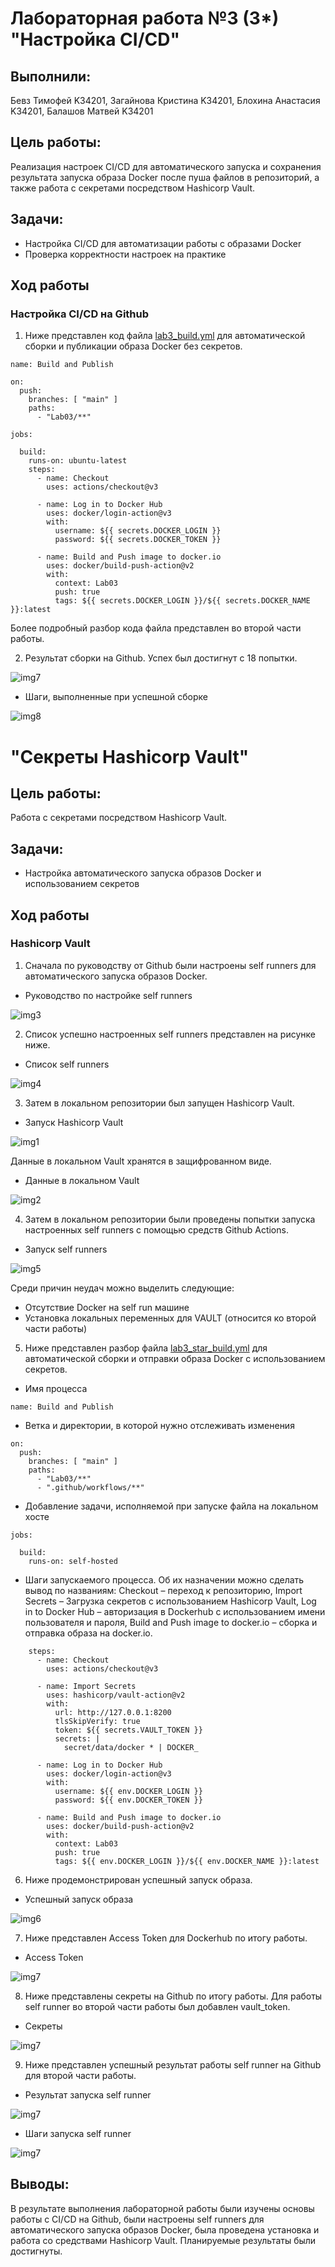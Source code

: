 # Лабораторная работа №3 (3*) "Настройка CI/CD"

## Выполнили: 
Бевз Тимофей K34201, Загайнова Кристина K34201, Блохина Анастасия K34201, Балашов Матвей K34201

## Цель работы:
Реализация настроек CI/CD для автоматического запуска и сохранения результата запуска образа Docker после пуша файлов в репозиторий, а также работа с секретами посредством Hashicorp Vault.

## Задачи:
* Настройка CI/CD для автоматизации работы с образами Docker
* Проверка корректности настроек на практике

## Ход работы

### Настройка CI/CD на Github

1.  Ниже представлен код файла [lab3_build.yml](https://github.com/T1vz/itmo_clouds/blob/main/.github/workflows/lab3_star_build.yml) для автоматической сборки и публикации образа Docker без секретов.

```
name: Build and Publish

on:
  push:
    branches: [ "main" ]
    paths:
      - "Lab03/**"

jobs:

  build:
    runs-on: ubuntu-latest
    steps:
      - name: Checkout
        uses: actions/checkout@v3

      - name: Log in to Docker Hub
        uses: docker/login-action@v3
        with:
          username: ${{ secrets.DOCKER_LOGIN }}
          password: ${{ secrets.DOCKER_TOKEN }}

      - name: Build and Push image to docker.io
        uses: docker/build-push-action@v2
        with:
          context: Lab03
          push: true
          tags: ${{ secrets.DOCKER_LOGIN }}/${{ secrets.DOCKER_NAME }}:latest
```

Более подробный разбор кода файла представлен во второй части работы.


2.  Результат сборки на Github. Успех был достигнут с 18 попытки.

![img7](./img/lab3_build1.jpg)

* Шаги, выполненные при успешной сборке

![img8](./img/lab3_build_steps.jpg)  

# "Секреты Hashicorp Vault"

## Цель работы:
Работа с секретами посредством Hashicorp Vault.

## Задачи:
* Настройка автоматического запуска образов Docker и использованием секретов

## Ход работы

### Hashicorp Vault

1.  Сначала по руководству от Github были настроены self runners для автоматического запуска образов Docker.

* Руководство по настройке self runners

![img3](./img/lab3_self_runner.jpg)

2. Список успешно настроенных self runners представлен на рисунке ниже.

* Список self runners

![img4](./img/lab3_runners.jpg)

3.  Затем в локальном репозитории был запущен Hashicorp Vault. 

* Запуск Hashicorp Vault

![img1](./img/lab3_vault.jpg)

Данные в локальном Vault хранятся в защифрованном виде.

* Данные в локальном Vault

![img2](./img/lab3_vault_check.jpg)

4. Затем в локальном репозитории были проведены попытки запуска настроенных self runners с помощью средств Github Actions.

* Запуск self runners

![img5](./img/lab3_gh_act.jpg)

Среди причин неудач можно выделить следующие:

* Отсутствие Docker на self run машине
* Установка локальных переменных для VAULT (относится ко второй части работы)

5. Ниже представлен разбор файла [lab3_star_build.yml](https://github.com/T1vz/itmo_clouds/blob/main/.github/workflows/lab3_star_build.yml) для автоматической сборки и отправки образа Docker с использованием секретов.

* Имя процесса

```
name: Build and Publish
```

* Ветка и директории, в которой нужно отслеживать изменения
```
on:
  push:
    branches: [ "main" ]
    paths:
      - "Lab03/**"
      - ".github/workflows/**"
```

* Добавление задачи, исполняемой при запуске файла на локальном хосте

```
jobs:

  build:
    runs-on: self-hosted
```
* Шаги запускаемого процесса. Об их назначении можно сделать вывод по названиям: Checkout – переход к репозиторию, Import Secrets – Загрузка секретов с использованием Hashicorp Vault, Log in to Docker Hub – авторизация в Dockerhub с использованием имени пользователя и пароля, Build and Push image to docker.io – сборка и отправка образа на docker.io.

```
    steps:
      - name: Checkout
        uses: actions/checkout@v3

      - name: Import Secrets
        uses: hashicorp/vault-action@v2
        with:
          url: http://127.0.0.1:8200
          tlsSkipVerify: true
          token: ${{ secrets.VAULT_TOKEN }}
          secrets: |
            secret/data/docker * | DOCKER_

      - name: Log in to Docker Hub
        uses: docker/login-action@v3
        with:
          username: ${{ env.DOCKER_LOGIN }}
          password: ${{ env.DOCKER_TOKEN }}

      - name: Build and Push image to docker.io
        uses: docker/build-push-action@v2
        with:
          context: Lab03
          push: true
          tags: ${{ env.DOCKER_LOGIN }}/${{ env.DOCKER_NAME }}:latest
```

6. Ниже продемонстрирован успешный запуск образа.

* Успешный запуск образа

![img6](./img/lab3_success.jpg)

7.  Ниже представлен Access Token для Dockerhub по итогу работы.

* Access Token

![img7](./img/lab3_acc_token.jpg)

8.  Ниже представлены секреты на Github по итогу работы. Для работы self runner во второй части работы был добавлен vault_token.

* Секреты

![img7](./img/lab3_secrets.jpg)

9. Ниже представлен успешный результат работы self runner на Github для второй части работы.

* Результат запуска self runner

![img7](./img/lab3_build.jpg)

* Шаги запуска self runner

![img7](./img/lab3_star_steps.jpg)

## Выводы:
В результате выполнения лабораторной работы были изучены основы работы с CI/CD на Github, были настроены self runners для автоматического запуска образов Docker, была проведена установка и работа со средствами Hashicorp Vault.
Планируемые результаты были достигнуты.

